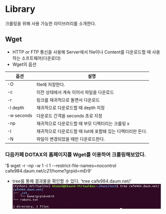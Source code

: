 # Library
 크롤링을 위해 사용 가능한 라이브러리를 소개한다.

## Wget
- HTTP or FTP 통신을 사용해 Server에서 file이나 Content를 다운로드할 때 사용하는 소프트웨어(다운로더) 
- Wget의 옵션

옵션      | 설명
----------|--------------
-O <file>  | file에 저장한다.
-c         | 이전 상태에서 계속 이어서 파일을 다운로드
-r         | 링크를 재귀적으로 돌면서 다운로드
-l depth   | 재귀적으로 다운로드할 때 depth 지정 
-w seconds | 다운로드 간격을 seconds 초로 지정
-np        | 재귀적으로 다운로드할 때 부모 디렉터리는 크롤링 x
-I <list>  | 재귀적으로 다운로드할 때 list에 포함돼 있는 디렉터리만 돈다.
-N         | 파일이 변경되었을 때만 다운로드한다.

### 다음카페 DOTAX의 홈페이지를 Wget를 이용하여 크롤링해보았다.
'$ wget -r -np -w 1 -l 1 --restrict-file-names=nocontrol cafe984.daum.net/_c21_/home?grpid=mEr9'
- tree를 통해 결과물을 확인할 수 있다.
'tree cafe984.daum.net/'
![tree 결과](/tree결과.JPG)
